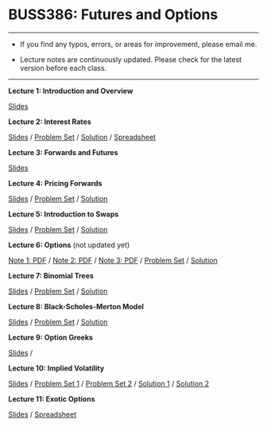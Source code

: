 # BUSS386: Futures and Options

---

- If you find any typos, errors, or areas for improvement, please email me.

- Lecture notes are continuously updated. Please check for the latest version before each class.

---


**Lecture 1: Introduction and Overview**

[Slides](https://github.com/chung-jiwoong/BUSS386-Slides/blob/main/notes/01_Introduction/B386_Lec01_Introduction.pdf)
    
    

**Lecture 2: Interest Rates**

[Slides](https://github.com/chung-jiwoong/BUSS386-Slides/blob/main/notes/02_Interest_Rate/B386_Lec02_Interest_Rate.pdf) / 
[Problem Set](https://chung-jiwoong.github.io/BUSS386-Slides/notes/02_Interest_Rate/B386_Lec02_Interest_Rate_PS.pdf) / 
[Solution](https://raw.githack.com/chung-jiwoong/BUSS386-Slides/refs/heads/main/notes/02_Interest_Rate/B386_Lec02_Interest_Rate_Sln.pdf) / 
[Spreadsheet](https://github.com/chung-jiwoong/BUSS386-Slides/blob/main/notes/02_Interest_Rate/B386_Lec02_Interest_Rate.xlsx)


**Lecture 3: Forwards and Futures**

[Slides](https://github.com/chung-jiwoong/BUSS386-Slides/blob/main/notes/03_forwards_futures/B386_Lec03_Forwards_Futures.pdf) 


**Lecture 4: Pricing Forwards**  

[Slides](https://github.com/chung-jiwoong/BUSS386-Slides/blob/main/notes/04_pricing_forwards/B386_Lec04_Pricing_forward.pdf) / 
[Problem Set](https://github.com/chung-jiwoong/BUSS386-Slides/blob/main/notes/04_pricing_forwards/B386_Lec04_Pricing_forward_PS.pdf) / 
[Solution](https://github.com/chung-jiwoong/BUSS386-Slides/blob/main/notes/04_pricing_forwards/B386_Lec04_Pricing_forward_Sln.pdf)


**Lecture 5: Introduction to Swaps** 

[Slides](https://github.com/chung-jiwoong/BUSS386-Slides/blob/main/notes/05_swaps/B386_Lec05_Swaps.pdf) / 
[Problem Set](https://github.com/chung-jiwoong/BUSS386-Slides/blob/main/notes/05_swaps/B386_Lec05_Swaps_PS.pdf) / 
[Solution](https://github.com/chung-jiwoong/BUSS386-Slides/blob/main/notes/05_swaps/B386_Lec05_Swaps_Sln.pdf) 



**Lecture 6: Options** (not updated yet)

[Note 1: PDF](https://github.com/chung-jiwoong/BUSS386-Slides/blob/main/chapter_options/chapter_options1.pdf) / 
[Note 2: PDF](https://github.com/chung-jiwoong/BUSS386-Slides/blob/main/chapter_options/chapter_options2.pdf) / 
[Note 3: PDF](https://github.com/chung-jiwoong/BUSS386-Slides/blob/main/chapter_options/chapter_options3.pdf)  / 
[Problem Set](https://chung-jiwoong.github.io/BUSS386-Slides/chapter_options/problem_options.pdf) / 
[Solution](https://chung-jiwoong.github.io/BUSS386-Slides/chapter_options/solution_options.pdf)


**Lecture 7: Binomial Trees**

[Slides](https://github.com/chung-jiwoong/BUSS386-Slides/blob/main/chapter_binomial/chapter_binomial.pdf) / 
[Problem Set](https://chung-jiwoong.github.io/BUSS386-Slides/chapter_binomial/problem_binomial.pdf) / 
[Solution](https://chung-jiwoong.github.io/BUSS386-Slides/chapter_binomial/solution_binomial.pdf)


**Lecture 8: Black-Scholes-Merton Model**

[Slides](https://github.com/chung-jiwoong/BUSS386-Slides/blob/main/chapter_bsm/chapter_bsm.pdf) / 
[Problem Set](https://chung-jiwoong.github.io/BUSS386-Slides/chapter_bsm/problem_bsm.pdf) / 
[Solution](https://chung-jiwoong.github.io/BUSS386-Slides/chapter_bsm/solution_bsm.pdf)


**Lecture 9: Option Greeks**

[Slides](https://github.com/chung-jiwoong/BUSS386-Slides/blob/main/chapter_greeks/chapter_greeks.pdf) / 



**Lecture 10: Implied Volatility**

[Slides](https://github.com/chung-jiwoong/BUSS386-Slides/blob/main/chapter_volatility/chapter_volatility.pdf) / 
[Problem Set 1](https://chung-jiwoong.github.io/BUSS386-Slides/chapter_volatility/problem_volatility1.pdf) / 
[Problem Set 2](https://chung-jiwoong.github.io/BUSS386-Slides/chapter_volatility/problem_volatility2.pdf) / 
[Solution 1](https://chung-jiwoong.github.io/BUSS386-Slides/chapter_volatility/solution_volatility1.pdf) / 
[Solution 2](https://chung-jiwoong.github.io/BUSS386-Slides/chapter_volatility/solution_volatility2.pdf)



**Lecture 11: Exotic Options**

[Slides](https://github.com/chung-jiwoong/BUSS386-Slides/blob/main/chapter_exotics/chapter_exotics.pdf) / 
[Spreadsheet](https://github.com/chung-jiwoong/BUSS386-Slides/blob/main/chapter_exotics/MC_Simulation.xlsx)